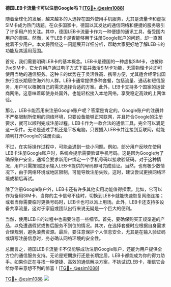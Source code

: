 **德国LEB卡流量卡可以注册Google吗？[[TG💪+ @esim1088](https://t.me/s/esim1088)]**

随着全球化的发展，越来越多的人选择在国外使用手机服务，尤其是流量卡和虚拟SIM卡成为热门话题。在众多国家中，德国以其发达的通信网络和便捷的服务吸引了许多用户的关注。其中，德国LEB卡流量卡作为一种便捷的通讯工具，备受国内用户的青睐。然而，关于LEB卡是否能够用于注册Google账户的问题，却一直困扰着不少用户。本文将围绕这一问题展开详细分析，帮助大家更好地了解LEB卡的功能及其适用范围。

首先，我们需要明确LEB卡的基本概念。LEB卡是德国的一种虚拟SIM卡，也被称为eSIM卡，它允许用户通过电子方式下载并激活SIM卡功能，无需物理卡片即可使用当地的通信服务。这种卡的优势在于灵活性高、携带方便，尤其适合经常出国旅行或长期居住海外的人群。LEB卡通常提供多种套餐，包括流量、通话和短信服务，用户可以根据自己的需求选择合适的方案。此外，LEB卡支持多个国家的运营商网络，这意味着即使身处国外，也能轻松接入本地网络，享受稳定高效的上网体验。

那么，LEB卡能否用来注册Google账户呢？答案是肯定的。Google账户的注册并不严格限制所使用的网络环境，只要设备能够正常联网，并且符合Google的注册要求，就可以顺利完成注册过程。LEB卡作为一款合法的通信工具，完全可以满足这一条件。无论是通过手机还是平板电脑，只要插入LEB卡并连接到互联网，就能顺利打开Google的注册页面。

不过，在实际操作过程中，可能会遇到一些小问题。例如，部分用户反映在使用LEB卡注册Google账户时，系统会提示需要验证手机号码。这是因为Google为了确保账户安全，通常会要求新用户绑定一个手机号码以接收验证码。对于这种情况，用户只需按照提示输入LEB卡提供的号码即可完成验证。当然，也有极少数情况下，由于网络环境或地区限制，可能导致注册失败。这时，建议尝试更换网络环境或稍后再试。

除了注册Google账户外，LEB卡还有许多其他实用功能值得探索。比如，它可以作为备用SIM卡，当你的主卡信号不佳时，切换到LEB卡就能快速恢复网络连接；或者当你需要临时更换号码时，LEB卡也可以派上用场。此外，LEB卡还支持多设备共享流量，这对于家庭或团队出行来说无疑是一个巨大的便利。

当然，使用LEB卡的过程中也需要注意一些细节。首先，要确保购买正规渠道的产品，以免遭遇假货或售后服务不到位的情况。其次，在选择套餐时应根据自身需求合理规划，避免浪费资源。最后，要注意保护个人信息安全，尤其是在输入验证码或填写注册信息时，务必确认网络环境的安全性。

总而言之，德国LEB卡流量卡不仅能够成功注册Google账户，还能为用户提供全方位的通信服务支持。无论是短期旅行还是长期定居，LEB卡都能成为你的得力助手。如果你正在寻找一种便捷、高效的通信解决方案，不妨试试LEB卡，相信它会给你带来意想不到的惊喜！[[TG💪+ @esim1088](https://t.me/s/esim1088)]

[TG💪+ @esim1088](https://t.me/s/esim1088) ![](https://i.postimg.cc/4NQfJmqS/Snipaste-2025-05-13-00-14-12.png)
